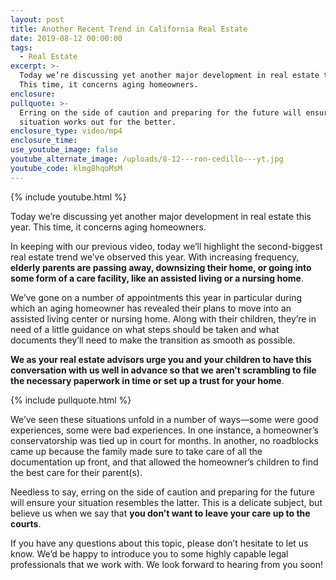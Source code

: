 ```yaml
---
layout: post
title: Another Recent Trend in California Real Estate
date: 2019-08-12 00:00:00
tags:
  - Real Estate
excerpt: >-
  Today we’re discussing yet another major development in real estate this year.
  This time, it concerns aging homeowners.
enclosure:
pullquote: >-
  Erring on the side of caution and preparing for the future will ensure your
  situation works out for the better.
enclosure_type: video/mp4
enclosure_time:
use_youtube_image: false
youtube_alternate_image: /uploads/8-12---ron-cedillo---yt.jpg
youtube_code: klmg8hqoMsM
---
```


{% include youtube.html %}

Today we’re discussing yet another major development in real estate this year. This time, it concerns aging homeowners.

In keeping with our previous video, today we’ll highlight the second-biggest real estate trend we’ve observed this year. With increasing frequency, **elderly parents are passing away, downsizing their home, or going into some form of a care facility, like an assisted living or a nursing home**.

We’ve gone on a number of appointments this year in particular during which an aging homeowner has revealed their plans to move into an assisted living center or nursing home. Along with their children, they’re in need of a little guidance on what steps should be taken and what documents they’ll need to make the transition as smooth as possible.

**We as your real estate advisors urge you and your children to have this conversation with us well in advance so that we aren’t scrambling to file the necessary paperwork in time or set up a trust for your home**.

{% include pullquote.html %}

We’ve seen these situations unfold in a number of ways—some were good experiences, some were bad experiences. In one instance, a homeowner’s conservatorship was tied up in court for months. In another, no roadblocks came up because the family made sure to take care of all the documentation up front, and that allowed the homeowner’s children to find the best care for their parent(s).

Needless to say, erring on the side of caution and preparing for the future will ensure your situation resembles the latter. This is a delicate subject, but believe us when we say that **you don’t want to leave your care up to the courts**.

If you have any questions about this topic, please don’t hesitate to let us know. We’d be happy to introduce you to some highly capable legal professionals that we work with. We look forward to hearing from you soon\!